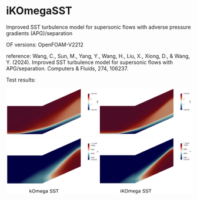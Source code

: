# iKOmegaSST
Improved SST turbulence model for supersonic flows with adverse pressure gradients (APG)/separation

OF versions: OpenFOAM-V2212

reference: Wang, C., Sun, M., Yang, Y., Wang, H., Liu, X., Xiong, D., & Wang, Y. (2024). Improved SST turbulence model for supersonic flows with APG/separation. Computers & Fluids, 274, 106237.

Test results:

![](https://github.com/YuanMc7/iKOmegaSST/blob/main/supersonic%20ramp/DATA/%E5%AF%B9%E6%AF%94.png)
